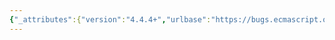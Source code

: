 ```yaml
---
{"_attributes":{"version":"4.4.4+","urlbase":"https://bugs.ecmascript.org/","maintainer":"dherman@mozilla.com"},"bug":{"bug_id":599,"creation_ts":"2012-07-30 01:07:00 -0700","short_desc":"12.6.3: swapped expression args to 'For Body Evaluation'","delta_ts":"2012-09-28 12:24:41 -0700","product":"Draft for 6th Edition","component":"editorial issue","version":"Rev 9: July 8, 2012 Draft","rep_platform":"All","op_sys":"All","bug_status":"RESOLVED","resolution":"FIXED","priority":"Normal","bug_severity":"normal","everconfirmed":true,"reporter":{"uid":"jmdyck","name":"Michael Dyck"},"assigned_to":{"uid":"allen","name":"Allen Wirfs-Brock"},"long_desc":[{"commentid":1396,"comment_count":0,"who":{"uid":"jmdyck","name":"Michael Dyck"},"bug_when":"2012-07-30 01:07:59 -0700"},{"commentid":1397,"comment_count":1,"who":{"uid":"jmdyck","name":"Michael Dyck"},"bug_when":"2012-07-30 01:14:04 -0700","thetext":"In 12.6.3 \"The for Statement\",\neach invocation of 'For Body Evaluation' looks like:\n\n     Return the result of performing For Body Evaluation\n     with the first Expression as the incrementExpr argument,\n     the second Expression as the testExpr argument\n     and with labelSet.\n\nBut I think the two Expr args should be swapped:\n     the first Expression should be the testExpr argument,\n     and the second Expression should be the incrementExpr argument."},{"commentid":1444,"comment_count":2,"who":{"uid":"allen","name":"Allen Wirfs-Brock"},"bug_when":"2012-08-13 16:15:02 -0700","thetext":"corrected in editor's draft"},{"commentid":1769,"comment_count":3,"who":{"uid":"allen","name":"Allen Wirfs-Brock"},"bug_when":"2012-09-28 12:24:41 -0700","thetext":"fixed in rev10, Sept. 27 2012 draft"}]}}
---
```

